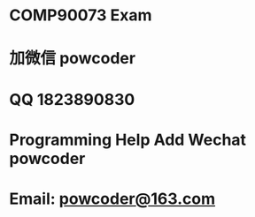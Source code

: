 # COMP90073 Exam
# 加微信 powcoder

# QQ 1823890830

# Programming Help Add Wechat powcoder

# Email: powcoder@163.com

